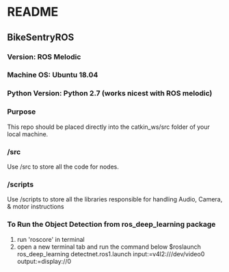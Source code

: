 # README
## BikeSentryROS
### Version: ROS Melodic
### Machine OS: Ubuntu 18.04
### Python Version: Python 2.7 (works nicest with ROS melodic)
### Purpose
This repo should be placed directly into the catkin_ws/src folder of your local machine. 

### /src
Use /src to store all the code for nodes. 

### /scripts
Use /scripts to store all the libraries responsible for handling Audio, Camera, & motor instructions

### To Run the Object Detection from ros_deep_learning package
1. run 'roscore' in terminal
2. open a new terminal tab and run the command below
$roslaunch ros_deep_learning detectnet.ros1.launch input:=v4l2:///dev/video0 output:=display://0

